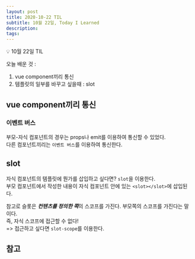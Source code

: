 ```yaml
---
layout: post
title: 2020-10-22 TIL
subtitle: 10월 22일, Today I Learned
description: 
tags:
---
```


<p class="callout">💡 10월 22일 TIL </p>

오늘 배운 것 :
1. vue component끼리 통신
2. 템플릿의 일부를 바꾸고 싶을때 : slot

## vue component끼리 통신

### 이벤트 버스

부모-자식 컴포넌트의 경우는 props나 emit를 이용하여 통신할 수 있었다.\
다른 컴포넌트끼리는 `이벤트 버스`를 이용하여 통신한다.

## slot

자식 컴포넌트의 템플릿에 뭔가를 삽입하고 싶다면? `slot`을 이용한다.\
부모 컴포넌트에서 작성한 내용이 자식 컴포넌트 안에 있는 `<slot></slot>`에 삽입된다. 

참고로 슬롯은 ***컨텐츠를 정의한 쪽***의 스코프를 가진다. 부모쪽의 스코프를 가진다는 말이다.\
즉, 자식 스코프에 접근할 수 없다!\
=> 접근하고 싶다면 `slot-scope`를 이용한다.









## 참고

